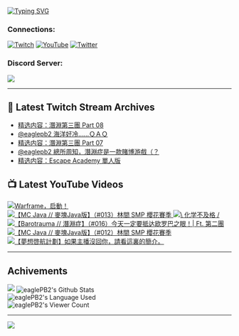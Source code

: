 <!--### Hello people, I'm EaglePB2 - The one who building something for fun 👋
Thank you for standby for this profile.   
The purpose of this profile is coming soon.   
You may come back later, as you wish if this readme.md is updated.   -->

<a href="https://git.io/typing-svg"><img src="https://readme-typing-svg.herokuapp.com?font=Fira+Code&duration=1000&pause=5000&vCenter=true&random=false&width=500&lines=%F0%9F%91%8B+Hello+Everyone%2C+I'm+EaglePB2.;%F0%9F%99%87+Thank+you+for+stopping+by+my+profile.+;%F0%9F%94%AD+%3D%3D%3D%3D+%F0%9F%94%AD;%F0%9F%91%8B+%E4%BD%A0%E5%A5%BD%EF%BC%8C%E6%AD%A1%E8%BF%8E%E4%BE%86%E5%88%B0%E6%88%91%E7%9A%84%E4%BB%A3%E7%A2%BC%E5%BA%AB%E3%80%82;%F0%9F%99%87+%E6%84%9F%E8%AC%9D%E5%89%8D%E4%BE%86%E5%8F%83%E8%A7%80%E5%B0%8F%E5%B1%8B+owo~" alt="Typing SVG" /></a>

### Connections:

[![Twitch](https://img.shields.io/badge/Twitch-9347FF?style=flat-square&logo=twitch&logoColor=white)](https://www.twitch.tv/eaglepb2)
[![YouTube](https://img.shields.io/badge/YouTube-%23FF0000.svg?style=flat-square&logo=YouTube&logoColor=white)](https://www.youtube.com/eaglepb2)
[![Twitter](https://img.shields.io/badge/Twitter-%231DA1F2.svg?style=flat-square&logo=Twitter&logoColor=white)](https://twitter.com/eaglepb2)

### Discord Server:

[![](https://invidget.switchblade.xyz/qKrub9b?theme=dark&language=ch)](https://discord.gg/qKrub9b)

---

## 👾 Latest Twitch Stream Archives
<!-- TWITCH:START -->
- [精选内容：潛淵第三團 Part 08](https://www.twitch.tv/videos/2217324555)
- [@eaglepb2 海洋好冷……ＱＡＱ](https://www.twitch.tv/videos/2217213522)
- [精选内容：潛淵第三團 Part 07](https://www.twitch.tv/videos/2216502122)
- [@eaglepb2 總所周知，潛淵症是一款賭博游戲（？](https://www.twitch.tv/videos/2216366518)
- [精选内容：Escape Academy 單人版](https://www.twitch.tv/videos/2215666031)
<!-- TWITCH:END -->



## 📺 Latest YouTube Videos
<!-- YOUTUBE:START -->
<!-- YOUTUBE:END -->

<!-- BEGIN YOUTUBE-CARDS -->
<a href="https://www.youtube.com/watch?v=0bhqsJJ316w">
  <picture>
    <source media="(prefers-color-scheme: dark)" srcset="https://ytcards.demolab.com/?id=0bhqsJJ316w&title=Warframe%EF%BC%8C%E5%90%AF%E5%8B%95%EF%BC%81&lang=zh&timestamp=1723016946&background_color=%230d1117&title_color=%23ffffff&stats_color=%23dedede&max_title_lines=1&width=250&border_radius=5&duration=12">
    <img src="https://ytcards.demolab.com/?id=0bhqsJJ316w&title=Warframe%EF%BC%8C%E5%90%AF%E5%8B%95%EF%BC%81&lang=zh&timestamp=1723016946&background_color=%23ffffff&title_color=%2324292f&stats_color=%2357606a&max_title_lines=1&width=250&border_radius=5&duration=12" alt="Warframe，启動！" title="Warframe，启動！">
  </picture>
</a>
<a href="https://www.youtube.com/watch?v=RAkF1QLBewU">
  <picture>
    <source media="(prefers-color-scheme: dark)" srcset="https://ytcards.demolab.com/?id=RAkF1QLBewU&title=%E3%80%90MC+Java+%2F%2F+%E9%BA%A5%E5%A1%8AJava%E7%89%88%E3%80%91%EF%BC%88%23013%EF%BC%89%E6%9E%97%E9%96%93+SMP+%E6%AB%BB%E8%8A%B1%E8%B3%BD%E5%AD%A3&lang=zh&timestamp=1723012913&background_color=%230d1117&title_color=%23ffffff&stats_color=%23dedede&max_title_lines=1&width=250&border_radius=5&duration=15217">
    <img src="https://ytcards.demolab.com/?id=RAkF1QLBewU&title=%E3%80%90MC+Java+%2F%2F+%E9%BA%A5%E5%A1%8AJava%E7%89%88%E3%80%91%EF%BC%88%23013%EF%BC%89%E6%9E%97%E9%96%93+SMP+%E6%AB%BB%E8%8A%B1%E8%B3%BD%E5%AD%A3&lang=zh&timestamp=1723012913&background_color=%23ffffff&title_color=%2324292f&stats_color=%2357606a&max_title_lines=1&width=250&border_radius=5&duration=15217" alt="【MC Java // 麥塊Java版】（#013）林間 SMP 櫻花賽季" title="【MC Java // 麥塊Java版】（#013）林間 SMP 櫻花賽季">
  </picture>
</a>
<a href="https://www.youtube.com/watch?v=i3mi2m1e4jA">
  <picture>
    <source media="(prefers-color-scheme: dark)" srcset="https://ytcards.demolab.com/?id=i3mi2m1e4jA&title=%5C+%E5%8C%96%E5%AD%A6%E4%B8%8D%E5%8F%8A%E6%A0%BC+%2F&lang=zh&timestamp=1722923794&background_color=%230d1117&title_color=%23ffffff&stats_color=%23dedede&max_title_lines=1&width=250&border_radius=5&duration=21">
    <img src="https://ytcards.demolab.com/?id=i3mi2m1e4jA&title=%5C+%E5%8C%96%E5%AD%A6%E4%B8%8D%E5%8F%8A%E6%A0%BC+%2F&lang=zh&timestamp=1722923794&background_color=%23ffffff&title_color=%2324292f&stats_color=%2357606a&max_title_lines=1&width=250&border_radius=5&duration=21" alt="\ 化学不及格 /" title="\ 化学不及格 /">
  </picture>
</a>
<a href="https://www.youtube.com/watch?v=LN765xh96eU">
  <picture>
    <source media="(prefers-color-scheme: dark)" srcset="https://ytcards.demolab.com/?id=LN765xh96eU&title=%E3%80%90Barotrauma+%2F%2F+%E6%BD%9B%E6%B7%B5%E7%97%87%E3%80%91%EF%BC%88%23016%EF%BC%89%E4%BB%8A%E5%A4%A9%E4%B8%80%E5%AE%9A%E8%A6%81%E6%8A%B5%E8%BE%BE%E6%AC%A7%E7%BD%97%E5%B7%B4%E4%B9%8B%E7%9C%BC%EF%BC%81%7C+Ft.+%E7%AC%AC%E4%BA%8C%E5%9C%98&lang=zh&timestamp=1722923221&background_color=%230d1117&title_color=%23ffffff&stats_color=%23dedede&max_title_lines=1&width=250&border_radius=5&duration=10189">
    <img src="https://ytcards.demolab.com/?id=LN765xh96eU&title=%E3%80%90Barotrauma+%2F%2F+%E6%BD%9B%E6%B7%B5%E7%97%87%E3%80%91%EF%BC%88%23016%EF%BC%89%E4%BB%8A%E5%A4%A9%E4%B8%80%E5%AE%9A%E8%A6%81%E6%8A%B5%E8%BE%BE%E6%AC%A7%E7%BD%97%E5%B7%B4%E4%B9%8B%E7%9C%BC%EF%BC%81%7C+Ft.+%E7%AC%AC%E4%BA%8C%E5%9C%98&lang=zh&timestamp=1722923221&background_color=%23ffffff&title_color=%2324292f&stats_color=%2357606a&max_title_lines=1&width=250&border_radius=5&duration=10189" alt="【Barotrauma // 潛淵症】（#016）今天一定要抵达欧罗巴之眼！| Ft. 第二團" title="【Barotrauma // 潛淵症】（#016）今天一定要抵达欧罗巴之眼！| Ft. 第二團">
  </picture>
</a>
<a href="https://www.youtube.com/watch?v=F-rVEDKmjnc">
  <picture>
    <source media="(prefers-color-scheme: dark)" srcset="https://ytcards.demolab.com/?id=F-rVEDKmjnc&title=%E3%80%90MC+Java+%2F%2F+%E9%BA%A5%E5%A1%8AJava%E7%89%88%E3%80%91%EF%BC%88%23012%EF%BC%89%E6%9E%97%E9%96%93+SMP+%E6%AB%BB%E8%8A%B1%E8%B3%BD%E5%AD%A3&lang=zh&timestamp=1722838322&background_color=%230d1117&title_color=%23ffffff&stats_color=%23dedede&max_title_lines=1&width=250&border_radius=5&duration=15236">
    <img src="https://ytcards.demolab.com/?id=F-rVEDKmjnc&title=%E3%80%90MC+Java+%2F%2F+%E9%BA%A5%E5%A1%8AJava%E7%89%88%E3%80%91%EF%BC%88%23012%EF%BC%89%E6%9E%97%E9%96%93+SMP+%E6%AB%BB%E8%8A%B1%E8%B3%BD%E5%AD%A3&lang=zh&timestamp=1722838322&background_color=%23ffffff&title_color=%2324292f&stats_color=%2357606a&max_title_lines=1&width=250&border_radius=5&duration=15236" alt="【MC Java // 麥塊Java版】（#012）林間 SMP 櫻花賽季" title="【MC Java // 麥塊Java版】（#012）林間 SMP 櫻花賽季">
  </picture>
</a>
<a href="https://www.youtube.com/watch?v=YUYCWvsF4MI">
  <picture>
    <source media="(prefers-color-scheme: dark)" srcset="https://ytcards.demolab.com/?id=YUYCWvsF4MI&title=%E3%80%90%E5%A4%A2%E6%83%B3%E5%95%93%E8%88%AA%E8%A8%88%E5%8A%83%E3%80%91%E5%A6%82%E6%9E%9C%E4%B8%BB%E6%92%AD%E6%B2%92%E5%9B%9E%E4%BD%A0%EF%BC%8C%E8%AB%8B%E7%9C%8B%E9%80%99%E8%A3%8F%E7%9A%84%E7%B0%A1%E4%BB%8B%E3%80%82&lang=zh&timestamp=1722830145&background_color=%230d1117&title_color=%23ffffff&stats_color=%23dedede&max_title_lines=1&width=250&border_radius=5&duration=0">
    <img src="https://ytcards.demolab.com/?id=YUYCWvsF4MI&title=%E3%80%90%E5%A4%A2%E6%83%B3%E5%95%93%E8%88%AA%E8%A8%88%E5%8A%83%E3%80%91%E5%A6%82%E6%9E%9C%E4%B8%BB%E6%92%AD%E6%B2%92%E5%9B%9E%E4%BD%A0%EF%BC%8C%E8%AB%8B%E7%9C%8B%E9%80%99%E8%A3%8F%E7%9A%84%E7%B0%A1%E4%BB%8B%E3%80%82&lang=zh&timestamp=1722830145&background_color=%23ffffff&title_color=%2324292f&stats_color=%2357606a&max_title_lines=1&width=250&border_radius=5&duration=0" alt="【夢想啓航計劃】如果主播沒回你，請看這裏的簡介。" title="【夢想啓航計劃】如果主播沒回你，請看這裏的簡介。">
  </picture>
</a>
<!-- END YOUTUBE-CARDS -->

---

## Achivements
[![](https://github-profile-trophy.vercel.app/?username=eaglepb2&theme=monokai&no-bg=true&&title=Repositories,Issues,Commit,MultiLanguage)](https://github.com/anuraghazra/github-readme-stats)
<img align="center" alt="eaglePB2's Github Stats" src="https://github-readme-stats.vercel.app/api?username=eaglePB2&show_icons=true&hide_border=true&theme=merko" />
<br>
<img align="center" alt="eaglePB2's Language Used" src="https://github-readme-stats.vercel.app/api/top-langs/?username=eaglePB2&show_icons=true&hide_border=true&theme=merko&layout=compact&langs_count=8" />
<br>
<img align="center" alt="eaglePB2's Viewer Count" src="https://visitcount.itsvg.in/api?id=eaglepb2&label=Profile%20Views&color=3&icon=5&pretty=true" />

<hr>

<!-- RANDOMQUOTE:START -->
![](https://quotes-github-readme.vercel.app/api?type=horizontal&theme=merko)
<!-- RANDOMQUOTE:END -->


<!--
       _____   _   _   _____       _____   _   _   ____   
      |_   _| | | | | |  ___|     |  ___| | \ | | |  _  \  
        | |   | |_| | | |___      | |___  |  \| | | | | | 
        | |   |  _  | |  ___|     |  ___| |     | | | | | 
        | |   | | | | | |___      | |___  | |\  | | |_| | 
        |_|   |_| |_| |_____|     |_____| |_| \_| |____ / 
      
-->
